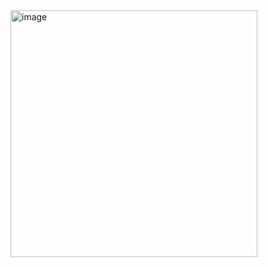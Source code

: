 <img width="395" alt="image" src="https://github.com/Sossoh/SystemPgm/assets/128332587/8485e8f0-bdcf-4000-8233-7cb97a6c6f44">
<br>
